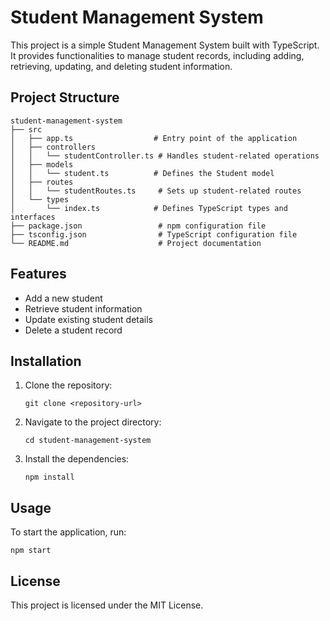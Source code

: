 # Student Management System

This project is a simple Student Management System built with TypeScript. It provides functionalities to manage student records, including adding, retrieving, updating, and deleting student information.

## Project Structure

```11111
student-management-system
├── src
│   ├── app.ts                  # Entry point of the application
│   ├── controllers
│   │   └── studentController.ts # Handles student-related operations
│   ├── models
│   │   └── student.ts          # Defines the Student model
│   ├── routes
│   │   └── studentRoutes.ts     # Sets up student-related routes
│   └── types
│       └── index.ts            # Defines TypeScript types and interfaces
├── package.json                 # npm configuration file
├── tsconfig.json                # TypeScript configuration file
└── README.md                    # Project documentation
```

## Features

- Add a new student
- Retrieve student information
- Update existing student details
- Delete a student record

## Installation

1. Clone the repository:
   ```
   git clone <repository-url>
   ```
2. Navigate to the project directory:
   ```
   cd student-management-system
   ```
3. Install the dependencies:
   ```
   npm install
   ```

## Usage

To start the application, run:
```
npm start
```

## License

This project is licensed under the MIT License.